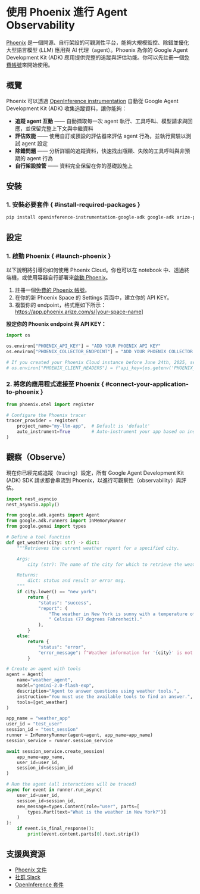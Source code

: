 # 使用 Phoenix 進行 Agent Observability

[Phoenix](https://arize.com/docs/phoenix) 是一個開源、自行架設的可觀測性平台，能夠大規模監控、除錯並優化大型語言模型 (LLM) 應用與 AI 代理（agent）。Phoenix 為你的 Google Agent Development Kit (ADK) 應用提供完整的追蹤與評估功能。你可以先註冊一個[免費帳號](https://phoenix.arize.com/)來開始使用。

## 概覽

Phoenix 可以透過 [OpenInference instrumentation](https://github.com/Arize-ai/openinference/tree/main/python/instrumentation/openinference-instrumentation-google-adk) 自動從 Google Agent Development Kit (ADK) 收集追蹤資料，讓你能夠：

- **追蹤 agent 互動** —— 自動擷取每一次 agent 執行、工具呼叫、模型請求與回應，並保留完整上下文與中繼資料
- **評估效能** —— 使用自訂或預設的評估器來評估 agent 行為，並執行實驗以測試 agent 設定
- **除錯問題** —— 分析詳細的追蹤資料，快速找出瓶頸、失敗的工具呼叫與非預期的 agent 行為
- **自行架設控管** —— 資料完全保留在你的基礎設施上

## 安裝

### 1. 安裝必要套件 { #install-required-packages }

```bash
pip install openinference-instrumentation-google-adk google-adk arize-phoenix-otel
```

## 設定

### 1. 啟動 Phoenix { #launch-phoenix }

以下說明將引導你如何使用 Phoenix Cloud。你也可以在 notebook 中、透過終端機，或使用容器自行部署來[啟動 Phoenix](https://arize.com/docs/phoenix/integrations/llm-providers/google-gen-ai/google-adk-tracing)。

1. 註冊一個[免費的 Phoenix 帳號](https://phoenix.arize.com/)。
2. 在你的新 Phoenix Space 的 Settings 頁面中，建立你的 API KEY。
3. 複製你的 endpoint，格式應如下所示：https://app.phoenix.arize.com/s/[your-space-name]

**設定你的 Phoenix endpoint 與 API KEY：**

```python
import os

os.environ["PHOENIX_API_KEY"] = "ADD YOUR PHOENIX API KEY"
os.environ["PHOENIX_COLLECTOR_ENDPOINT"] = "ADD YOUR PHOENIX COLLECTOR ENDPOINT"

# If you created your Phoenix Cloud instance before June 24th, 2025, set the API key as a header:
# os.environ["PHOENIX_CLIENT_HEADERS"] = f"api_key={os.getenv('PHOENIX_API_KEY')}"
```

### 2.  將您的應用程式連接至 Phoenix { #connect-your-application-to-phoenix }

```python
from phoenix.otel import register

# Configure the Phoenix tracer
tracer_provider = register(
    project_name="my-llm-app",  # Default is 'default'
    auto_instrument=True        # Auto-instrument your app based on installed OI dependencies
)
```

## 觀察（Observe）

現在你已經完成追蹤（tracing）設定，所有 Google Agent Development Kit (ADK) SDK 請求都會串流到 Phoenix，以進行可觀察性（observability）與評估。

```python
import nest_asyncio
nest_asyncio.apply()

from google.adk.agents import Agent
from google.adk.runners import InMemoryRunner
from google.genai import types

# Define a tool function
def get_weather(city: str) -> dict:
    """Retrieves the current weather report for a specified city.

    Args:
        city (str): The name of the city for which to retrieve the weather report.

    Returns:
        dict: status and result or error msg.
    """
    if city.lower() == "new york":
        return {
            "status": "success",
            "report": (
                "The weather in New York is sunny with a temperature of 25 degrees"
                " Celsius (77 degrees Fahrenheit)."
            ),
        }
    else:
        return {
            "status": "error",
            "error_message": f"Weather information for '{city}' is not available.",
        }

# Create an agent with tools
agent = Agent(
    name="weather_agent",
    model="gemini-2.0-flash-exp",
    description="Agent to answer questions using weather tools.",
    instruction="You must use the available tools to find an answer.",
    tools=[get_weather]
)

app_name = "weather_app"
user_id = "test_user"
session_id = "test_session"
runner = InMemoryRunner(agent=agent, app_name=app_name)
session_service = runner.session_service

await session_service.create_session(
    app_name=app_name,
    user_id=user_id,
    session_id=session_id
)

# Run the agent (all interactions will be traced)
async for event in runner.run_async(
    user_id=user_id,
    session_id=session_id,
    new_message=types.Content(role="user", parts=[
        types.Part(text="What is the weather in New York?")]
    )
):
    if event.is_final_response():
        print(event.content.parts[0].text.strip())
```

## 支援與資源
- [Phoenix 文件](https://arize.com/docs/phoenix/integrations/llm-providers/google-gen-ai/google-adk-tracing)
- [社群 Slack](https://arize-ai.slack.com/join/shared_invite/zt-11t1vbu4x-xkBIHmOREQnYnYDH1GDfCg#/shared-invite/email)
- [OpenInference 套件](https://github.com/Arize-ai/openinference/tree/main/python/instrumentation/openinference-instrumentation-google-adk)
